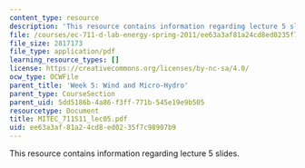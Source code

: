```yaml
---
content_type: resource
description: 'This resource contains information regarding lecture 5 slides. '
file: /courses/ec-711-d-lab-energy-spring-2011/ee63a3af81a24cd8ed0235f7c98907b9_MITEC_711S11_lec05.pdf
file_size: 2817173
file_type: application/pdf
learning_resource_types: []
license: https://creativecommons.org/licenses/by-nc-sa/4.0/
ocw_type: OCWFile
parent_title: 'Week 5: Wind and Micro-Hydro'
parent_type: CourseSection
parent_uid: 5dd5186b-4a86-f3ff-771b-545e19e9b505
resourcetype: Document
title: MITEC_711S11_lec05.pdf
uid: ee63a3af-81a2-4cd8-ed02-35f7c98907b9
---
```

This resource contains information regarding lecture 5 slides. 